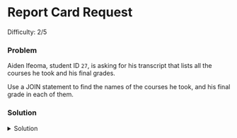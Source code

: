 # Report Card Request
Difficulty: 2/5

### Problem
Aiden Ifeoma, student ID `27`, is asking for his transcript that lists all the courses he took and his final grades.

Use a JOIN statement to find the names of the courses he took, and his final grade in each of them.

### Solution
<details>
  <summary>Solution</summary>

  ```SQL
select CourseName, FinalGrade
FROM CourseRegistration inner join Courses on Courses.CourseId = CourseRegistration.CourseId
WHERE StudentId = 27
  ```
  
</details>